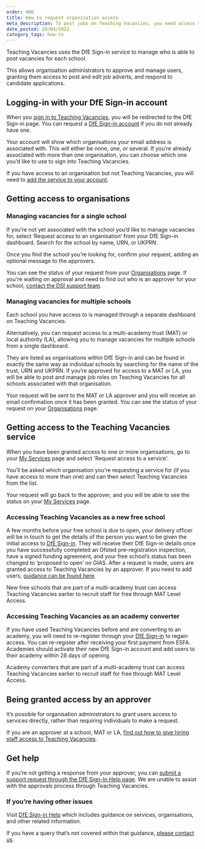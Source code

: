 ```yaml
---
order: 400
title: How to request organisation access
meta_description: To post jobs on Teaching Vacancies, you need access to the right organisation. Find out how to make a request and get approved for one or multiple schools.
date_posted: 20/04/2022
category_tags: how-to
---
```


Teaching Vacancies uses the DfE Sign-in service to manage who is able to post vacancies for each school.

This allows organisation administrators to approve and manage users, granting them access to post and edit job adverts, and respond to candidate applications.

## Logging-in with your DfE Sign-in account

When you [sign in to Teaching Vacancies](https://teaching-vacancies.service.gov.uk/publishers/sign-in), you will be redirected to the DfE Sign-in page. You can request a [DfE Sign-in account](https://profile.signin.education.gov.uk/register) if you do not already have one.

Your account will show which organisations your email address is associated with. This will either be none, one, or several. If you’re already associated with more than one organisation, you can choose which one you’d like to use to sign into Teaching Vacancies.

If you have access to an organisation but not Teaching Vacancies, you will need to [add the service to your account](#getting-access-to-the-teaching-vacancies-service).

## Getting access to organisations

### Managing vacancies for a single school

If you’re not yet associated with the school you’d like to manage vacancies for, select ‘Request access to an organisation’ from your DfE Sign-in dashboard. Search for the school by name, URN, or UKPRN.

Once you find the school you’re looking for, confirm your request, adding an optional message to the approvers.

You can see the status of your request from your [Organisations](https://services.signin.education.gov.uk/organisations) page. If you're waiting on approval and need to find out who is an approver for your school, [contact the DSI support team](https://help.signin.education.gov.uk/contact-us).

### Managing vacancies for multiple schools

Each school you have access to is managed through a separate dashboard on Teaching Vacancies.

Alternatively, you can request access to a multi-academy trust (MAT) or local authority (LA), allowing you to manage vacancies for multiple schools from a single dashboard.

They are listed as organisations within DfE Sign-in and can be found in exactly the same way as individual schools by searching for the name of the trust, URN and UKPRN. If you’re approved for access to a MAT or LA, you will be able to post and manage job roles on Teaching Vacancies for all schools associated with that organisation.

Your request will be sent to the MAT or LA approver and you will receive an email confirmation once it has been granted. You can see the status of your request on your [Organisations](https://services.signin.education.gov.uk/organisations) page.

## Getting access to the Teaching Vacancies service

When you have been granted access to one or more organisations, go to your [My Services](https://services.signin.education.gov.uk/my-services) page and select 'Request access to a service'.

You’ll be asked which organisation you’re requesting a service for (if you have access to more than one) and can then select Teaching Vacancies from the list.

Your request will go back to the approver, and you will be able to see the status on your [My Services](https://services.signin.education.gov.uk/my-services) page.


### Accessing Teaching Vacancies as a new free school

A few months before your free school is due to open, your delivery officer will be in touch to get the details of the person you want to be given the initial access to [DfE Sign-in](https://services.signin.education.gov.uk/). They will receive their DfE Sign-in details once you have successfully completed an Ofsted pre-registration inspection, have a signed funding agreement, and your free school’s status has been changed to ‘proposed to open’ on GIAS. After a request is made, users are granted access to Teaching Vacancies by an approver. 
If you need to add users, [guidance can be found here](https://teaching-vacancies.service.gov.uk/get-help-hiring/how-to-approve-access-for-hiring-staff). 


New free schools that are part of a multi-academy trust can access Teaching Vacancies earlier to recruit staff for free through MAT Level Access. 

### Accessing Teaching Vacancies as an academy converter 
If you have used Teaching Vacancies before and are converting to an academy, you will need to re-register through your [DfE Sign-in](https://services.signin.education.gov.uk/) to regain access. You can re-register after receiving your first payment from ESFA. Academies should activate their new DfE Sign-in account and add users to their academy within 28 days of opening. 


Academy converters that are part of a multi-academy trust can access Teaching Vacancies earlier to recruit staff for free through MAT Level Access. 

## Being granted access by an approver

It’s possible for organisation administrators to grant users access to services directly, rather than requiring individuals to make a request.

If you are an approver at a school, MAT or LA, [find out how to give hiring staff access to Teaching Vacancies](https://teaching-vacancies.service.gov.uk/get-help-hiring/how-to-approve-access-for-hiring-staff).

## Get help

If you’re not getting a response from your approver, you can [submit a support request through the DfE Sign-In Help page](https://help.signin.education.gov.uk/contact-us). We are unable to assist with the approvals process through Teaching Vacancies.

### If you’re having other issues

Visit [DfE Sign-in Help](https://help.signin.education.gov.uk) which includes guidance on services, organisations, and other related information.

If you have a query that’s not covered within that guidance, [please contact us](https://teaching-vacancies.service.gov.uk/support_request/new).

